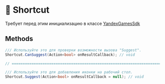 ﻿# 🫧 Shortcut
Требует перед этим инициализацию в классе [YandexGamesSdk](YandexGamesSdk.md)
## Methods
```csharp
/// Используйте это для проверки возможности вызова "Suggest". 
Shortcut.CanSuggest(Action<bool> onResultCallback); // void

// ============================================================================= //

/// Используйте это для добавления иконки на рабочий стол. 
Shortcut.Suggest(Action<bool> onResultCallback = null); // void
```
